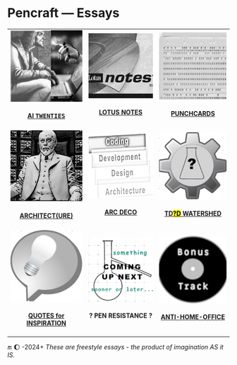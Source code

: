 # Pencraft &mdash; Essays

<table>
  <tr>
    <td>
      <a href="README+/AI-2020s.md"><img src="../../../_rsc/_img/_nav/tiles/AIchemy_200px.jpg" alt="AI-2020s.md" title="&nbsp;AI Twenties - Much ado about ... fussing?"/></a>
      <br /><div align="center"><h4><a href="README+/AI-2020s.md">AI <samp>TWENTIES</samp></a></h4></div>
    </td>
      <td>
      <a href="README+/LN-view.md"><img src="../../../_rsc/_img/_nav/tiles/LotusNotes_200px.jpg" alt="&nbsp;LN-view.md" title="&nbsp;Lotus Notes - This used to be my playground"/></a>
      <br /><div align="center"><h4><a href="README+/LN-view.md">LOTUS NOTES</a></h4></div>
    </td>
        <td>
      <a href="README+/punchcard.md"><img src="../../../_rsc/_img/_nav/tiles/punchcard_200px.jpg" alt="&nbsp;punchacrd.md" title="&nbsp;Punchcards - once upon a time"/></a>
        <br /><div align="center"><h4><a href="README+/punchcard.md">PUNCHCARDS</a></h4></div>
    </td>
                                            </tr><tr></tr><tr>
    <td>
      <a href="README+/SW_architect-aTake.md"><img src="../../../_rsc/_img/_nav/tiles/Architect_200px.jpg" alt="&nbsp;U-Val" title="&nbsp;Finding Software Architect - a Take"/></a>
      <br /><div align="center"><h4><a href="README+/SW_architect-aTake.md">ARCHITECT(URE)</a></h4></div>
    </td>
   <td>
      <a href="../../../software/ArcDeco/README.md"><img src="../../../_rsc/_img/_nav/tiles/ArcDeco_200px.jpg" alt="&nbsp;Arc, design, dev, code" title="&nbsp;Study of Software"/></a>
      <br /><div align="center"><h4><a href="../../../software/ArcDeco/README.md">ARC DECO</a></h4></div>
    </td>                                     
  <td>
      <a href="../../../software/tests/asDrive/README+/!TestDrive-Big_Watershed.md"><img src="../../../_rsc/_img/_nav/tiles/TddWatershed_200px.jpg" alt="&nbsp;TDD-Big_Watershed.md" title="&nbsp;Tests Driven What - Watershed"/></a>
      <br /><div align="center"><h4><a href="../../../software/tests/asDrive/README+/!TestDrive-Big_Watershed.md">TD<mark>?D</mark> WATERSHED</a></h4></div>
    </td>
                                           </tr><tr></tr><tr>
      <td>
      <a href="../quotes/README+/inspirational.md"><img src="../../../_rsc/_img/_nav/tiles/InspitationQuotes_200px.jpg" alt="&nbsp;inspirational.md" title="&nbsp;Quotes to work and rest"/></a>
        <br /><div align="center"><h4><a href="../quotes/README+/inspirational.md">QUOTES for INSPIRATION</a></h4></div>
    </td>
    <td>
      <picture><img src="../../../_rsc/_img/_nav/tiles/_ComingNext_200px.jpg" alt="&nbsp;Coming up next..." title="&nbsp;Next essay coming sooner or later.."/></picture>
      <br /><div align="center"><h4>? PEN RESISTANCE ?</h4>
    </td>
    <td>
      <a href="../offtopic/anti-home-office.md"><img src="../../../_rsc/_img/_nav/tiles/_BonusTrack_200px.jpg" alt="&nbsp;Bonus track: anti-home-office" title="&nbsp;Neither office nor home spots"/></a>
        <br /><div align="center"><h4><a href="../offtopic/anti-home-office.md"">ANTI-HOME-OFFICE</a></h4></div>
    </td>
  </tr>
</table>

🔚 🌔 -2024+ <i>These are freestyle essays - the product of imagination AS it IS.</i>
